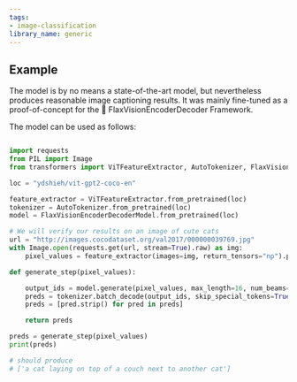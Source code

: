 ```yaml
---
tags:
- image-classification
library_name: generic
---
```


## Example

The model is by no means a state-of-the-art model, but nevertheless
produces reasonable image captioning results. It was mainly fine-tuned 
as a proof-of-concept for the 🤗 FlaxVisionEncoderDecoder Framework.

The model can be used as follows:

```python

import requests
from PIL import Image
from transformers import ViTFeatureExtractor, AutoTokenizer, FlaxVisionEncoderDecoderModel

loc = "ydshieh/vit-gpt2-coco-en"

feature_extractor = ViTFeatureExtractor.from_pretrained(loc)
tokenizer = AutoTokenizer.from_pretrained(loc)
model = FlaxVisionEncoderDecoderModel.from_pretrained(loc)

# We will verify our results on an image of cute cats
url = "http://images.cocodataset.org/val2017/000000039769.jpg"
with Image.open(requests.get(url, stream=True).raw) as img:
    pixel_values = feature_extractor(images=img, return_tensors="np").pixel_values

def generate_step(pixel_values):

    output_ids = model.generate(pixel_values, max_length=16, num_beams=4).sequences
    preds = tokenizer.batch_decode(output_ids, skip_special_tokens=True)
    preds = [pred.strip() for pred in preds]

    return preds

preds = generate_step(pixel_values)
print(preds)

# should produce
# ['a cat laying on top of a couch next to another cat']

```